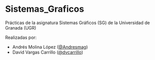 # Sistemas_Graficos
Prácticas de la asignatura Sistemas Gráficos (SG) de la Universidad de Granada (UGR)

Realizadas por:
- Andrés Molina López ([@Andresmag](https://github.com/Andresmag))
- David Vargas Carrillo ([@dvcarrillo](https://github.com/dvcarrillo))

